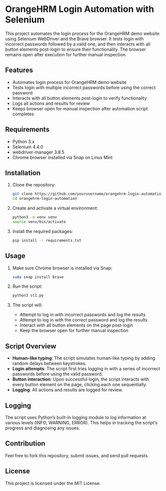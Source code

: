 # OrangeHRM Login Automation with Selenium

This project automates the login process for the OrangeHRM demo website using Selenium WebDriver and the Brave browser. It tests login with incorrect passwords followed by a valid one, and then interacts with all button elements post-login to ensure their functionality. The browser remains open after execution for further manual inspection.

## Features

- Automates login process for OrangeHRM demo website
- Tests login with multiple incorrect passwords before using the correct password
- Interacts with all button elements post-login to verify functionality
- Logs all actions and results for review
- Keeps browser open for manual inspection after automation script completes

## Requirements

- Python 3.x
- Selenium 4.4.0
- webdriver-manager 3.8.5
- Chrome browser installed via Snap on Linux Mint

## Installation

1. Clone the repository:
    ```sh
    git clone https://github.com/yourusername/orangehrm-login-automation.git
    cd orangehrm-login-automation
    ```

2. Create and activate a virtual environment:
    ```sh
    python3 -m venv venv
    source venv/bin/activate
    ```

3. Install the required packages:
    ```sh
    pip install -r requirements.txt
    ```

## Usage

1. Make sure Chrome browser is installed via Snap:
    ```sh
    sudo snap install brave
    ```

2. Run the script:
    ```sh
    python3 st1.py
    ```

3. The script will:
    - Attempt to log in with incorrect passwords and log the results
    - Attempt to log in with the correct password and log the results
    - Interact with all button elements on the page post-login
    - Keep the browser open for further manual inspection

## Script Overview

- **Human-like typing**: The script simulates human-like typing by adding random delays between keystrokes.
- **Login attempts**: The script first tries logging in with a series of incorrect passwords before using the valid password.
- **Button interaction**: Upon successful login, the script interacts with every button element on the page, clicking each one sequentially.
- **Logging**: All actions and results are logged for review.

## Logging

The script uses Python’s built-in logging module to log information at various levels (INFO, WARNING, ERROR). This helps in tracking the script’s progress and diagnosing any issues.

## Contribution

Feel free to fork this repository, submit issues, and send pull requests.

## License

This project is licensed under the MIT License.
